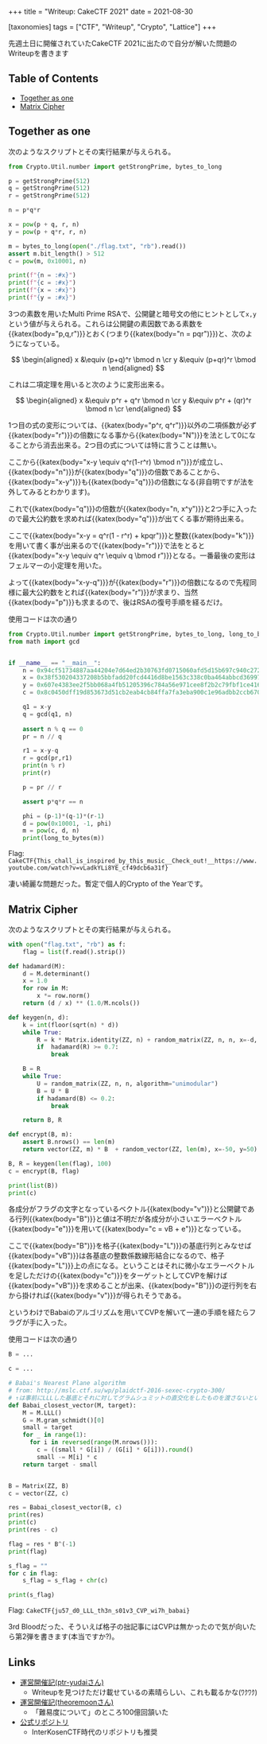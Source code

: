 +++
title = "Writeup: CakeCTF 2021"
date = 2021-08-30

[taxonomies]
tags = ["CTF", "Writeup", "Crypto", "Lattice"]
+++

先週土日に開催されていたCakeCTF 2021に出たので自分が解いた問題のWriteupを書きます

<!-- more -->

## Table of Contents

- [Together as one](https://project-euphoria.dev/blog/20-cake/#together-as-one)
- [Matrix Cipher](https://project-euphoria.dev/blog/20-cake/#matrix-cipher)

## Together as one

次のようなスクリプトとその実行結果が与えられる。

```Python
from Crypto.Util.number import getStrongPrime, bytes_to_long

p = getStrongPrime(512)
q = getStrongPrime(512)
r = getStrongPrime(512)

n = p*q*r

x = pow(p + q, r, n)
y = pow(p + q*r, r, n)

m = bytes_to_long(open("./flag.txt", "rb").read())
assert m.bit_length() > 512
c = pow(m, 0x10001, n)

print(f"{n = :#x}")
print(f"{c = :#x}")
print(f"{x = :#x}")
print(f"{y = :#x}")

```

3つの素数を用いたMulti Prime RSAで、公開鍵と暗号文の他にヒントとして`x,y`という値が与えられる。これらは公開鍵の素因数である素数を{{katex(body="p,q,r")}}とおく(つまり{{katex(body="n = pqr")}})と、次のようになっている。

$$
\begin{aligned}
x &\equiv (p+q)^r \bmod n \cr
y &\equiv (p+qr)^r \bmod n
\end{aligned}
$$

これは二項定理を用いると次のように変形出来る。

$$
\begin{aligned}
x &\equiv p^r + q^r \bmod n \cr
y &\equiv p^r + (qr)^r \bmod n \cr
\end{aligned}
$$

1つ目の式の変形については、{{katex(body="p^r, q^r")}}以外の二項係数が必ず{{katex(body="r")}}の倍数になる事から{{katex(body="N")}}を法として0になることから消去出来る。2つ目の式については特に言うことは無い。

ここから{{katex(body="x-y \equiv q^r(1-r^r) \bmod n")}}が成立し、{{katex(body="n")}}が{{katex(body="q")}}の倍数であることから、{{katex(body="x-y")}}も{{katex(body="q")}}の倍数になる(非自明ですが法を外してみるとわかります)。

これで{{katex(body="q")}}の倍数が{{katex(body="n, x^y")}}と2つ手に入ったので最大公約数を求めれば{{katex(body="q")}}が出てくる事が期待出来る。

ここで{{katex(body="x-y = q^r(1 - r^r) + kpqr")}}と整数{{katex(body="k")}}を用いて書く事が出来るので{{katex(body="r")}}で法をとると{{katex(body="x-y \equiv q^r \equiv q \bmod r")}}となる。一番最後の変形はフェルマーの小定理を用いた。

よって{{katex(body="x-y-q")}}が{{katex(body="r")}}の倍数になるので先程同様に最大公約数をとれば{{katex(body="r")}}が求まり、当然{{katex(body="p")}}も求まるので、後はRSAの復号手順を経るだけ。

使用コードは次の通り

```Python
from Crypto.Util.number import getStrongPrime, bytes_to_long, long_to_bytes
from math import gcd


if __name__ == "__main__":
    n = 0x94cf51734887aa44204e7d64ed2b30763fd0715060afd5d15b697c940c272422b4ca765485f7c3116db1166ad1fec4cd4d82d3b32e881ed49f52efe31a226b307d60f2fb375400f9a19b0142e7d88d6118e02971724186e1ef13e586c744240b3ee7d6a105b82a3e3126ae364550e9b3a19d6b012083b8633ad428cf75cb200fe31121e6bf095418c5ed3819225910bc69ebe2e6a219638b830df45015c75ca9a507dc924718a540cfb5d2df09ff28d7cf8feb0e5e69a3d71057004132bb3e79
    x = 0x38f530204337208b5bbfadd20fcd4416d8be1563c338c0ba464abbcd3699794c0c8e0b6f17f41bc5e42dd5f900d3644b34f4530157cc8c026894f97f2feb5475e58cdf9125d96bdae25bbf6afdf58129c8e1c70a5b47f2dbe3f89e851c124bed2b40f6e8ec8d6d3ff941fa5dcde893c661059fffdb5086863e35228bc79b1ba830555c3168c88a53e3c7eee17312c401914442d4e04c5014aa484994d0c680980f53aeef01c9c246ec76dcdf8816036b77629610709ccc533cbd09a818146060
    y = 0x607e4383ee2f5bb068a4fb51205396c784a56e971cee8f2b2c79fbf1ce4161a4031aa10df22723005024ef592764c4391f31ca35137221a7431c68033b5f92ab5bf9c660e5cda375faf4f4e734cb8745d0b7b056b2d9ba38a733fae118f07ceb1af4fbb2818b6cf4394f166f3790a9ad39efb27a970399ed1fc04b96a282681109825c96e3784f1ee3ac1a787f28dd7c74cc6cccecffb0ce534e1ed7192ccc2bc3f822ad16dc42608d6fe1de447e4ed9474d1113bd0514d1f90b92f04769059
    c = 0x8c0450dff19d853673d51cb2eab4cb84ffa7fa3eba900c1e96adbb2ccb6708320233e18b2d6ce487dbfb88f15b0ccac5829818ca49ac8ab08a1e5b94e27550798e6d1aae48812b784144dc7bed55cec6283042a296e25490990e07b8ff51b1a500b6d8c39af1c07c1ef57ca2b3774a4d38f6006a64f37133915f9afcbd08394e74c616fabd77d79cd9559a3eee41f2507556637bac6145bfba22319f424f07a33221a8fb9c89dc3c68e188230ed36e95a6baf977ca58d2036d136ebd55bd45d3

    q1 = x-y
    q = gcd(q1, n)
    
    assert n % q == 0
    pr = n // q

    r1 = x-y-q
    r = gcd(pr,r1)
    print(n % r)
    print(r)

    p = pr // r

    assert p*q*r == n

    phi = (p-1)*(q-1)*(r-1)
    d = pow(0x10001, -1, phi)
    m = pow(c, d, n)
    print(long_to_bytes(m))
```

Flag: `CakeCTF{This_chall_is_inspired_by_this_music__Check_out!__https://www.youtube.com/watch?v=vLadkYLi8YE_cf49dcb6a31f}`

凄い綺麗な問題だった。暫定で個人的Crypto of the Yearです。

## Matrix Cipher

次のようなスクリプトとその実行結果が与えられる。

```Python
with open("flag.txt", "rb") as f:
    flag = list(f.read().strip())

def hadamard(M):
    d = M.determinant()
    x = 1.0
    for row in M:
        x *= row.norm()
    return (d / x) ** (1.0/M.ncols())

def keygen(n, d):
    k = int(floor(sqrt(n) * d))
    while True:
        R = k * Matrix.identity(ZZ, n) + random_matrix(ZZ, n, n, x=-d, y=d)
        if  hadamard(R) >= 0.7:
            break

    B = R
    while True:
        U = random_matrix(ZZ, n, n, algorithm="unimodular")
        B = U * B
        if hadamard(B) <= 0.2:
            break

    return B, R

def encrypt(B, m):
    assert B.nrows() == len(m)
    return vector(ZZ, m) * B  + random_vector(ZZ, len(m), x=-50, y=50)

B, R = keygen(len(flag), 100)
c = encrypt(B, flag)

print(list(B))
print(c)

```

各成分がフラグの文字となっているベクトル{{katex(body="v")}}と公開鍵である行列{{katex(body="B")}}と値は不明だが各成分が小さいエラーベクトル{{katex(body="e")}}を用いて{{katex(body="c = vB + e")}}となっている。

ここで{{katex(body="B")}}を格子{{katex(body="L")}}の基底行列とみなせば{{katex(body="vB")}}は各基底の整数係数線形結合になるので、格子{{katex(body="L")}}上の点になる。ということはそれに微小なエラーベクトルを足しただけの{{katex(body="c")}}をターゲットとしてCVPを解けば{{katex(body="vB")}}を求めることが出来、{{katex(body="B")}}の逆行列を右から掛ければ{{katex(body="v")}}が得られそうである。

というわけでBabaiのアルゴリズムを用いてCVPを解いて一連の手順を経たらフラグが手に入った。

使用コードは次の通り

```Python
B = ...

c = ...

# Babai's Nearest Plane algorithm
# from: http://mslc.ctf.su/wp/plaidctf-2016-sexec-crypto-300/
# ↑は事前にLLLした基底とそれに対してグラムシュミットの直交化をしたものを渡さないといけないためやや修正
def Babai_closest_vector(M, target):
    M = M.LLL()
    G = M.gram_schmidt()[0]
    small = target
    for _ in range(1):
      for i in reversed(range(M.nrows())):
        c = ((small * G[i]) / (G[i] * G[i])).round()
        small -= M[i] * c
    return target - small


B = Matrix(ZZ, B)
c = vector(ZZ, c)

res = Babai_closest_vector(B, c)
print(res)
print(c)
print(res - c)

flag = res * B^(-1)
print(flag)

s_flag = ""
for c in flag:
    s_flag = s_flag + chr(c)

print(s_flag)
```

Flag: `CakeCTF{ju57_d0_LLL_th3n_s01v3_CVP_wi7h_babai}`

3rd Bloodだった、そういえば格子の拙記事にはCVPは無かったので気が向いたら第2弾を書きます(本当ですか?)。

## Links

- [運営開催記(ptr-yudaiさん)](https://ptr-yudai.hatenablog.com/entry/2021/08/30/000015)
  - Writeupを見つけただけ載せているの素晴らしい、これも載るかな(ﾜｸﾜｸ)
- [運営開催記(theoremoonさん)](https://furutsuki.hatenablog.com/entry/2021/08/29/224254)
  - 「難易度について」のところ100億回頷いた
- [公式リポジトリ](https://github.com/theoremoon/cakectf-2021-public)
  - InterKosenCTF時代のリポジトリも推奨
